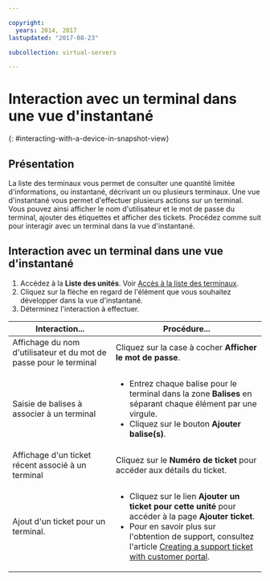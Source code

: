 ```yaml
---

copyright:
  years: 2014, 2017
lastupdated: "2017-08-23"

subcollection: virtual-servers

---
```


# Interaction avec un terminal dans une vue d'instantané
{: #interacting-with-a-device-in-snapshot-view}

## Présentation

La liste des terminaux vous permet de consulter une quantité limitée d'informations, ou instantané, décrivant un ou plusieurs terminaux. Une vue d'instantané vous permet d'effectuer plusieurs actions sur un terminal. Vous pouvez ainsi afficher le nom d'utilisateur et le mot de passe du terminal, ajouter des étiquettes et afficher des tickets. Procédez comme suit pour interagir avec un terminal dans la vue d'instantané.

## Interaction avec un terminal dans une vue d'instantané

1. Accédez à la **Liste des unités**. Voir [Accès à la liste des terminaux](/docs/vsi?topic=virtual-servers-managing-virtual-servers).
2. Cliquez sur la flèche en regard de l'élément que vous souhaitez développer dans la vue d'instantané.
3. Déterminez l'interaction à effectuer.

|Interaction...|Procédure...|
|---|---|
|Affichage du nom d'utilisateur et du mot de passe pour le terminal|Cliquez sur la case à cocher **Afficher le mot de passe**.|
|Saisie de balises à associer à un terminal|<ul><li>Entrez chaque balise pour le terminal dans la zone **Balises** en séparant chaque élément par une virgule.</li><li>Cliquez sur le bouton **Ajouter balise(s)**.</li></ul>|
|Affichage d'un ticket récent associé à un terminal|Cliquez sur le **Numéro de ticket** pour accéder aux détails du ticket.|
|Ajout d'un ticket pour un terminal.|<ul><li>Cliquez sur le lien **Ajouter un ticket pour cette unité** pour accéder à la page **Ajouter ticket**.</li><li>Pour en savoir plus sur l'obtention de support, consultez l'article [Creating a support ticket with customer portal](/docs/customer-portal?topic=customer-portal-customerportal_support).</li></ul>|
